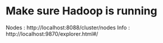 # Make sure Hadoop is running
Nodes : http://localhost:8088/cluster/nodes
Info : http://localhost:9870/explorer.html#/
